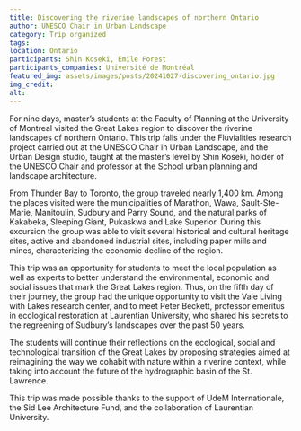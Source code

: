 ```yaml
---
title: Discovering the riverine landscapes of northern Ontario
author: UNESCO Chair in Urban Landscape
category: Trip organized
tags: 
location: Ontario
participants: Shin Koseki, Emile Forest 
participants_companies: Université de Montréal
featured_img: assets/images/posts/20241027-discovering_ontario.jpg
img_credit:
alt:
---
```

For nine days, master’s students at the Faculty of Planning at the University of Montreal visited the Great Lakes region to discover the riverine landscapes of northern Ontario. This trip falls under the Fluvialities research project carried out at the UNESCO Chair in Urban Landscape, and the Urban Design studio, taught at the master’s level by Shin Koseki, holder of the UNESCO Chair and professor at the School urban planning and landscape architecture.

From Thunder Bay to Toronto, the group traveled nearly 1,400 km. Among the places visited were the municipalities of Marathon, Wawa, Sault-Ste-Marie, Manitoulin, Sudbury and Parry Sound, and the natural parks of Kakabeka, Sleeping Giant, Pukaskwa and Lake Superior. During this excursion the group was able to visit several historical and cultural heritage sites, active and abandoned industrial sites, including paper mills and mines, characterizing the economic decline of the region.

This trip was an opportunity for students to meet the local population as well as  experts to better understand the environmental, economic and social issues that mark the Great Lakes region. Thus, on the fifth day of their journey, the group had the unique opportunity to visit the Vale Living with Lakes research center, and to meet Peter Beckett, professor emeritus in ecological restoration at Laurentian University, who shared his secrets to the regreening of Sudbury’s landscapes over the past 50 years.

The students will continue their reflections on the ecological, social and technological transition of the Great Lakes by proposing strategies aimed at reimagining the way we cohabit with nature within a riverine context, while taking into account the future of the hydrographic basin of the St. Lawrence.

This trip was made possible thanks to the support of UdeM Internationale, the Sid Lee Architecture Fund, and the collaboration of Laurentian University.
